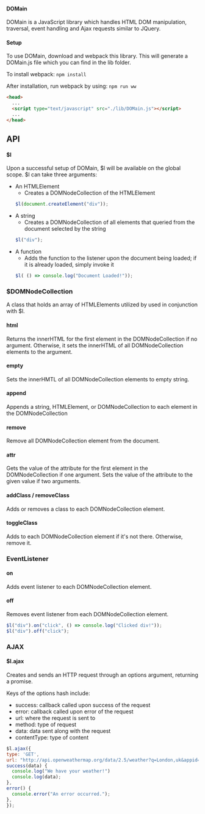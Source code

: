 #### DOMain
DOMain is a JavaScript library which handles HTML DOM manipulation, traversal,
event handling and Ajax requests similar to JQuery.

#### Setup
To use DOMain, download and webpack this library. This will generate a DOMain.js
file which you can find in the lib folder.

To install webpack: `npm install`

After installation, run webpack by using: `npm run ww`

```html
<head>
  ...
  <script type="text/javascript" src="./lib/DOMain.js"></script>
  ...
</head>
```


## API

#### $l
Upon a successful setup of DOMain, $l will be available on the global scope.
$l can take three arguments:
- An HTMLElement
  - Creates a DOMNodeCollection of the HTMLElement
  ```javascript
  $l(document.createElement("div"));
  ```
- A string
  - Creates a DOMNodeCollection of all elements that queried from the document
    selected by the string
  ```javascript
  $l("div");
  ```
- A function
  - Adds the function to the listener upon the document being loaded; if it is
    already loaded, simply invoke it
  ```javascript
  $l( () => console.log("Document Loaded!"));
  ```

### $DOMNodeCollection
A class that holds an array of HTMLElements utilized by used in conjunction with
$l.

#### html
Returns the innerHTML for the first element in the DOMNodeCollection if no
argument. Otherwise, it sets the innerHTML of all DOMNodeCollection elements to
the argument.

#### empty
Sets the innerHMTL of all DOMNodeCollection elements to empty string.

#### append
Appends a string, HTMLElement, or DOMNodeCollection to each element in the
DOMNodeCollection

#### remove
Remove all DOMNodeCollection element from the document.

#### attr
Gets the value of the attribute for the first element in the DOMNodeCollection
if one argument. Sets the value of the attribute to the given value if two
arguments.

#### addClass / removeClass
Adds or removes a class to each DOMNodeCollection element.

#### toggleClass
Adds to each DOMNodeCollection element if it's not there. Otherwise, remove it.


### EventListener

#### on
Adds event listener to each DOMNodeCollection element.

#### off
Removes event listener from each DOMNodeCollection element.

```javascript
$l("div").on("click", () => console.log("Clicked div!"));
$l("div").off("click");
```

### AJAX

#### $l.ajax
Creates and sends an HTTP request through an options argument,
returning a promise.

Keys of the options hash include:
- success: callback called upon success of the request
- error: callback called upon error of the request
- url: where the request is sent to
- method: type of request
- data: data sent along with the request
- contentType: type of content

```javascript
$l.ajax({
type: 'GET',
url: "http://api.openweathermap.org/data/2.5/weather?q=London,uk&appid=bcb83c4b54aee8418983c2aff3073b3b",
success(data) {
  console.log("We have your weather!")
  console.log(data);
},
error() {
  console.error("An error occurred.");
},
});
```
